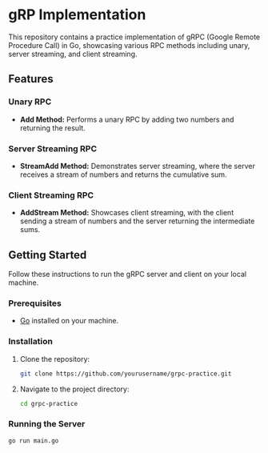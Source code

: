 # gRP Implementation

This repository contains a practice implementation of gRPC (Google Remote Procedure Call) in Go, showcasing various RPC methods including unary, server streaming, and client streaming.

## Features

### Unary RPC
- **Add Method:** Performs a unary RPC by adding two numbers and returning the result.

### Server Streaming RPC
- **StreamAdd Method:** Demonstrates server streaming, where the server receives a stream of numbers and returns the cumulative sum.

### Client Streaming RPC
- **AddStream Method:** Showcases client streaming, with the client sending a stream of numbers and the server returning the intermediate sums.

## Getting Started

Follow these instructions to run the gRPC server and client on your local machine.

### Prerequisites

- [Go](https://golang.org/) installed on your machine.

### Installation

1. Clone the repository:

    ```bash
    git clone https://github.com/yourusername/grpc-practice.git
    ```

2. Navigate to the project directory:

    ```bash
    cd grpc-practice
    ```

### Running the Server

```bash
go run main.go
